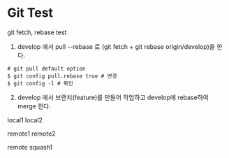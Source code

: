 # Git Test

git fetch, rebase test

1. develop 에서 pull --rebase 로 (git fetch + git rebase origin/develop)을 한다.

```shell
# git pull default option
$ git config pull.rebase true # 변경
$ git config -l # 확인
```
   
2. develop 에서 브랜치(feature)를 만들어 작업하고 develop에 rebase하여 merge 한다.

local1
local2

remote1
remote2

remote squash1
